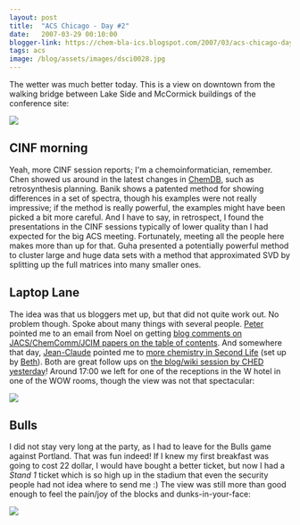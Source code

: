 ```yaml
---
layout: post
title:  "ACS Chicago - Day #2"
date:   2007-03-29 00:10:00
blogger-link: https://chem-bla-ics.blogspot.com/2007/03/acs-chicago-day-2.html
tags: acs
image: /blog/assets/images/dsci0028.jpg
---
```


The wetter was much better today. This is a view on downtown from the walking bridge between Lake Side and McCormick
buildings of the conference site:

![](/blog/assets/images/dsci0028.jpg)

## CINF morning

Yeah, more CINF session reports; I'm a chemoinformatician, remember. Chen showed us around in the latest changes in
[ChemDB](http://cdb.ics.uci.edu/CHEM/Web/), such as retrosynthesis planning. Banik shows a patented method for
showing differences in a set of spectra, though his examples were not really impressive; if the method is really
powerful, the examples might have been picked a bit more careful. And I have to say, in retrospect, I found the
presentations in the CINF sessions typically of lower quality than I had expected for the big ACS meeting. Fortunately,
meeting all the people here makes more than up for that. Guha presented a potentially powerful method to cluster
large and huge data sets with a method that approximated SVD by splitting up the full matrices into many smaller ones.

## Laptop Lane

The idea was that us bloggers met up, but that did not quite work out. No problem though. Spoke about many things
with several people. [Peter](http://wwmm.ch.cam.ac.uk/blogs/murrayrust/) pointed me to an email from Noel on getting
[blog comments on JACS/ChemComm/JCIM papers on the table of contents](http://chemicalblogspace.blogspot.com/2007/03/jacs-toc-featuring-your-review.html).
And somewhere that day, [Jean-Claude](http://usefulchem.blogspot.com/) pointed me to
[more chemistry in Second Life](http://usefulchem.blogspot.com/2007/03/communicating-chemistry-at-acs.html)
(set up by [Beth](http://bethssecondlife.blogspot.com/)). Both are great follow ups on
[the blog/wiki session by CHED yesterday](http://chem-bla-ics.blogspot.com/2007/03/acs-chicago-day-1.html)!
Around 17:00 we left for one of the receptions in the W hotel in one of the WOW rooms, though the view was not that spectacular:

![](/blog/assets/images/dsci0037.jpg)

## Bulls

I did not stay very long at the party, as I had to leave for the Bulls game against Portland. That was fun indeed!
If I knew my first breakfast was going to cost 22 dollar, I would have bought a better ticket, but now I had a
*Stand 1* ticket which is so high up in the stadium that even the security people had not idea where to send
me :) The view was still more than good enough to feel the pain/joy of the blocks and dunks-in-your-face:

![](/blog/assets/images/dsci0042.jpg)
